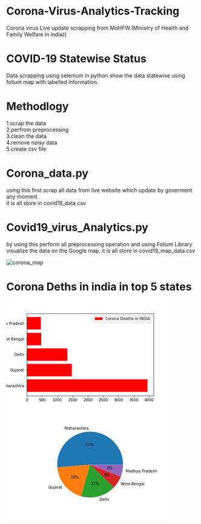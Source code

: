 # Corona-Virus-Analytics-Tracking
Corona virus Live update scrapping from MoHFW.(Ministry of Health and Family Welfare in india))
# COVID-19 Statewise Status
Data scrapping using selenium in python.show the data statewise using folium map with labelled information.
# Methodlogy
1.scrap the data </br>
2.perfrom preprocessing </br>
3.clean the data <br>
4.remove noisy data <br>
5.create csv file
# Corona_data.py
using this first scrap all data from live website which update by goverment any moment.</br>
it is all store in covid19_data.csv
# Covid19_virus_Analytics.py
by using this perform all preprocessing operation and using Folium Library visualize the data on the Google map.
it is all store in covid19_map_data.csv

![corona_map](https://user-images.githubusercontent.com/51817568/84761826-a217db00-afe7-11ea-81fa-adbe854fe226.png)
# Corona Deths in india in top 5 states
![Corona Deaths](Death.png)
![Corona Deaths](Death2.png)

